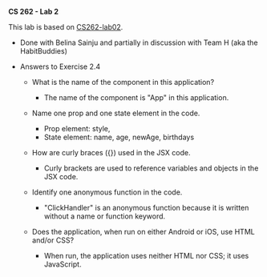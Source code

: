 **CS 262 - Lab 2**

This lab is based on [CS262-lab02](https://cs.calvin.edu/courses/cs/262/kvlinden/02management/lab.html).

* Done with Belina Sainju and partially in discussion with Team H (aka the HabitBuddies)

* Answers to Exercise 2.4
   * What is the name of the component in this application?
      * The name of the component is "App" in this application.

   * Name one prop and one state element in the code.
      * Prop element: style,  
      * State element: name, age, newAge, birthdays

   * How are curly braces ({}) used in the JSX code.
      * Curly brackets are used to reference variables and objects in the JSX code.
   
   * Identify one anonymous function in the code.
      * "ClickHandler" is an anonymous function because it is written without a name or function keyword.

   * Does the application, when run on either Android or iOS, use HTML and/or CSS?
      * When run, the application uses neither HTML nor CSS; it uses JavaScript.

